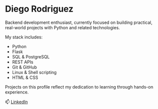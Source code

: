 # Diego Rodriguez

Backend development enthusiast, currently focused on building practical, real-world projects with Python and related technologies.

My stack includes:
- Python
- Flask
- SQL & PostgreSQL
- REST APIs
- Git & GitHub
- Linux & Shell scripting
- HTML & CSS

Projects on this profile reflect my dedication to learning through hands-on experience.

📫 [LinkedIn](https://www.linkedin.com/in/diegobackend)
